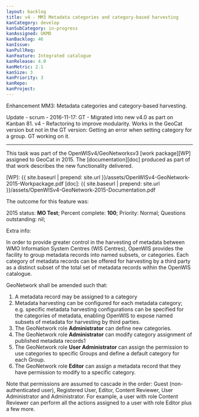 ```yaml
---
layout: backlog
title: v4 - MM3 Metadata categories and category-based harvesting
kanCategory: develop
kanSubCategory: in-progress
kanAssigned: UKMO
kanBacklog: 46
kanIssue:
kanPullReq:
kanFeature: Integrated catalogue
kanRelease: 4.0
kanMetric: 2.1
kanSize: 3
kanPriority: 3
kanRepo:
kanProject:
---
```

Enhancement MM3: Metadata categories and category-based harvesting.

Update - scrum - 2016-11-17: GT - Migrated into new v4.0 as part on Kanban 81. v4 - Refactoring to improve modularity.
Works in the GeoCat version but not in the GT version: Getting an error when setting category for a group.  GT working on it.

---

This task was part of the OpenWISv4/GeoNetworksv3 [work package][WP] assigned to GeoCat in 2015.  The [documentation][doc] produced as part of that work describes the new functionality delivered.

[WP]: {{ site.baseurl | prepend: site.url }}/assets/OpenWISv4-GeoNetwork-2015-Workpackage.pdf
[doc]: {{ site.baseurl | prepend: site.url }}/assets/OpenWISv4-GeoNetwork-2015-Documentation.pdf

The outcome for this feature was:

2015 status: **MO Test**; Percent complete: **100**; Priority: Normal; Questions outstanding: nil;

Extra info:

In order to provide greater control in the harvesting of metadata between WMO Information System Centres (WIS Centres), OpenWIS provides the facility to group metadata records into named subsets, or categories. Each category of metadata records can be offered for harvesting by a third party as a distinct subset of the total set of metadata records within the OpenWIS catalogue.

GeoNetwork shall be amended such that:

  1. A metadata record may be assigned to a category
  2. Metadata harvesting can be configured for each metadata category; e.g. specific metadata harvesting configurations can be specified for the categories of metadata, enabling OpenWIS to expose named subsets of metadata for harvesting by third parties.
  3. The GeoNetwork role **Administrator** can define new categories.
  4. The GeoNetwork role **Administrator** can modify category assignment of published metadata records1
  5. The GeoNetwork role **User Administrator** can assign the permission to use categories to specific Groups and define a default category for each Group.
  6. The GeoNetwork role **Editor** can assign a metadata record that they have permission to modify to a specific category.

Note that permissions are assumed to cascade in the order: Guest (non-authenticated user), Registered User, Editor, Content Reviewer, User Administrator and Administrator. For example, a user with role Content Reviewer can perform all the actions assigned to a user with role Editor plus a few more.
